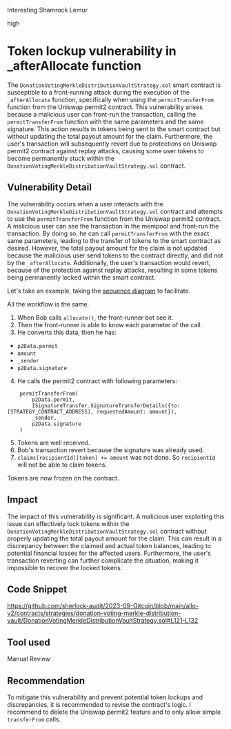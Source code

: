 Interesting Shamrock Lemur

high

# Token lockup vulnerability in _afterAllocate function

The `DonationVotingMerkleDistributionVaultStrategy.sol` smart contract is susceptible to a front-running attack during the execution of the `_afterAllocate` function, specifically when using the `permitTransferFrom` function from the Uniswap permit2 contract. This vulnerability arises because a malicious user can front-run the transaction, calling the `permitTransferFrom` function with the same parameters and the same signature. This action results in tokens being sent to the smart contract but without updating the total payout amount for the claim.
Furthermore, the user's transaction will subsequently revert due to protections on Uniswap permit2 contract against replay attacks, causing some user tokens to become permanently stuck within the `DonationVotingMerkleDistributionVaultStrategy.sol` contract.

## Vulnerability Detail

The vulnerability occurs when a user interacts with the `DonationVotingMerkleDistributionVaultStrategy.sol` contract and attempts to use the `permitTransferFrom` function from the Uniswap permit2 contract. A malicious user can see the transaction in the mempool and front-run the transaction. By doing so, he can call `permitTransferFrom` with the exact same parameters, leading to the transfer of tokens to the smart contract as desired. However, the total payout amount for the claim is not updated because the malicious user send tokens to the contract directly, and did not by the `_afterAllocate`. Additionally, the user's transaction would revert, because of the protection against replay attacks, resulting in some tokens being permanently locked within the smart contract.

Let's take an example, taking the [sequence diagram](https://github.com/sherlock-audit/2023-09-Gitcoin/blob/main/allo-v2/contracts/strategies/donation-voting-merkle-distribution-vault/README.md#sequence-diagram) to facilitate.

All the workflow is the same.

1. When Bob calls `allocate()`, the front-runner bot see it.
2. Then the front-runner is able to know each parameter of the call.
3. He converts this data, then he has:
- `p2Data.permit`
- `amount`
- `_sender`
- `p2Data.signature`
4. He calls the permit2 contract with following parameters: 
```solidity
    permitTransferFrom(
        p2Data.permit,
        ISignatureTransfer.SignatureTransferDetails({to: [STRATEGY_CONTRACT_ADDRESS], requestedAmount: amount}),
        _sender,
        p2Data.signature
    )
```
5. Tokens are well received.
6. Bob's transaction revert because the signature was already used.
7. `claims[recipientId][token] += amount` was not done. So `recipientId` will not be able to claim tokens.

Tokens are now frozen on the contract.

## Impact

The impact of this vulnerability is significant. A malicious user exploiting this issue can effectively lock tokens within the `DonationVotingMerkleDistributionVaultStrategy.sol` contract without properly updating the total payout amount for the claim. This can result in a discrepancy between the claimed and actual token balances, leading to potential financial losses for the affected users. Furthermore, the user's transaction reverting can further complicate the situation, making it impossible to recover the locked tokens.

## Code Snippet

https://github.com/sherlock-audit/2023-09-Gitcoin/blob/main/allo-v2/contracts/strategies/donation-voting-merkle-distribution-vault/DonationVotingMerkleDistributionVaultStrategy.sol#L121-L132

## Tool used

Manual Review

## Recommendation

To mitigate this vulnerability and prevent potential token lockups and discrepancies, it is recommended to revise the contract's logic. I recommend to delete the Uniswap permit2 feature and to only allow simple `transferFrom` calls.